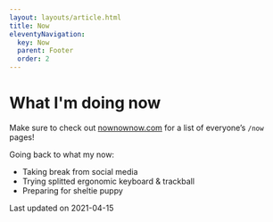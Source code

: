 ```yaml
---
layout: layouts/article.html
title: Now
eleventyNavigation:
  key: Now
  parent: Footer
  order: 2
---
```


# What I'm doing now

Make sure to check out [nownownow.com](https://nownownow.com/) for a list of everyone’s `/now` pages!

Going back to what my now:

- Taking break from social media
- Trying splitted ergonomic keyboard & trackball
- Preparing for sheltie puppy

Last updated on <time date="2021-04-15">2021-04-15</time>
